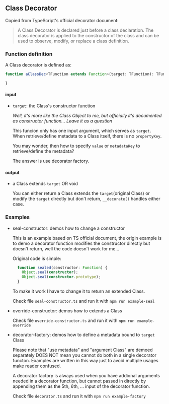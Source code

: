 ## Class Decorator

Copied from TypeScript's official decorator document:

> A Class Decorator is declared just before a class declaration. The class decorator is applied to the constructor of the class and can be used to observe, modify, or replace a class definition. 

### Function definition

A Class decorator is defined as:

```ts
function aClassDec<TFunction extends Function>(target: TFunction): TFunction | void {

}
```

#### input
 
  - `target`: the Class's constructor function

    *Well, it's more like the Class Object to me, but officially it's documented as constructor function...*
    *Leave it as a question*

    This funcion only has one input argument, which serves as `target`.
    When retrieve/define metadata to a Class itself, there is no `propertyKey`.

    You may wonder, then how to specify `value` or `metadataKey` to retrieve/define the metadata?
 
    The answer is use decorator factory.

#### output

  - a Class extends `target` OR void

    You can either return a Class extends the `target`(original Class) 
    or modify the `target` directly but don't return, `__decorate()` handles either case.


### Examples

  - seal-constructor: demos how to change a constructor

    This is an example based on TS official document,
    the origin example is to demo a decorator function modifies the constructor directly
    but doesn't return, well the code doesn't work for me...

    Original code is simple:

    ```ts
      function sealed(constructor: Function) {
        Object.seal(constructor);
        Object.seal(constructor.prototype);
      }
    ```

    To make it work I have to change it to return an extended Class.

    Check file `seal-constructor.ts` and run it with `npm run example-seal`

  - override-constructor: demos how to extends a Class

    Check file `override-constructor.ts` and run it with `npm run example-override`

  - decorator-factory: demos how to define a metadata bound to `target` Class

    Please note that "use metadata" and "argument Class" are demoed separately 
    DOES NOT mean you cannot do both in a single decorator functon. 
    Examples are written in this way just to avoid multiple usages make reader confused.

    A decorator factory is always used when you have addional arguments needed in a decorator function,
    but cannot passed in directly by appending them as the 5th, 6th, ... input of the decorator function.

    Check file `decorator.ts` and run it with `npm run example-factory`
